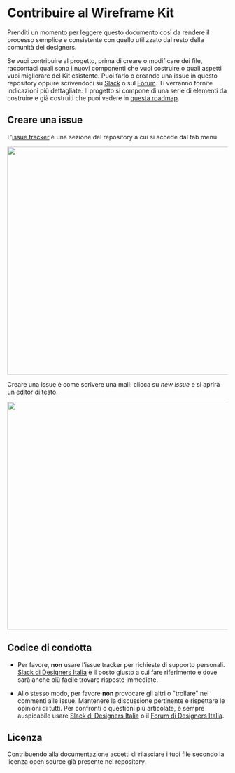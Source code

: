 # Contribuire al Wireframe Kit

Prenditi un momento per leggere questo documento così da rendere il processo semplice e consistente con quello utilizzato
dal resto della comunità dei designers.

Se vuoi contribuire al progetto, prima di creare o modificare dei file, raccontaci quali sono i nuovi componenti che vuoi costruire o quali aspetti vuoi migliorare del Kit esistente. Puoi farlo o creando una issue in questo repository oppure scrivendoci su [Slack](https://slack.designers.italia.it/) o sul [Forum](https://forum.italia.it/c/design/user-interface). Ti verranno fornite indicazioni più dettagliate. 
Il progetto si compone di una serie di elementi da costruire e già costruiti che puoi vedere in [questa roadmap](https://docs.google.com/spreadsheets/d/1ZTH3LrYwsheP9X7TFTl-M60EIsg02nRFvtMjkuU_3_8/edit?usp=sharing).

## Creare una issue

L'[issue tracker](https://github.com/italia/design-ui-kit/issues) è una sezione del repository a cui si accede dal tab menu. 

  <img src="INSTRUCTIONS/how_issue.jpg" width="520"> 
  
  Creare una issue è come scrivere una mail: clicca su *new issue* e si aprirà un editor di testo.  
  
  <img src="INSTRUCTIONS/Screen Shot 2018-03-14 at 15.53.24.png" width="520">
  
## Codice di condotta

- Per favore, **non** usare l'issue tracker per richieste di supporto personali.
  [Slack di Designers Italia](https://slack.designers.italia.it/) è il posto giusto a cui fare riferimento e dove sarà anche più facile trovare risposte immediate.

- Allo stesso modo, per favore **non** provocare gli altri o "trollare" nei commenti alle issue.
  Mantenere la discussione pertinente e rispettare le opinioni di tutti. Per confronti o questioni più articolate,
  è sempre auspicabile usare [Slack di Designers Italia](https://slack.designers.italia.it/) o il [Forum di Designers Italia](https://forum.italia.it/c/design/user-interface).

## Licenza

Contribuendo alla documentazione accetti di rilasciare i tuoi file secondo la licenza open source già presente nel repository.

